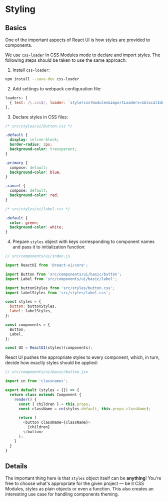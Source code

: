 # Styling

## Basics

One of the important aspects of React UI is how styles are provided to components.

We use [`css-loader`](https://github.com/webpack/css-loader) in CSS Modules mode to declare and import styles. The following steps should be taken to use the same approach:

1. Install `css-loader`:

  ```sh
  npm install --save-dev css-loader
  ```

2. Add settings to webpack configuration file:

  ```javascript
  loaders: [
    { test: /\.css$/, loader: `style!css?modules&importLoaders=1&localIdentName=[name]__[local]___[hash:base64:5]` },
  ],
  ```

3. Declare styles in CSS files:

  ```css
  /* src/styles/ui/button.css */

  .default {
    display: inline-block;
    border-radius: 2px;
    background-color: transparent;
  }

  .primary {
    compose: default;
    background-color: blue;
  }

  .cancel {
    compose: default;
    background-color: red;
  }
  ```

  ```css
  /* src/styles/ui/label.css */

  .default {
    color: green;
    background-color: white;
  }
  ```

4. Prepare `styles` object with keys corresponding to component names and pass it to initialization function:

  ```javascript
  // src/components/ui/index.js

  import ReactUI from '@react-ui/core';

  import Button from 'src/components/ui/basic/button';
  import Label from 'src/components/ui/basic/label';

  import buttonStyles from 'src/styles/button.css';
  import labelStyles from 'src/styles/label.css';

  const styles = {
    button: buttonStyles,
    label: labelStyles,
  };

  const components = {
    Button,
    Label,
  };

  const UI = ReactUI(styles)(components);
  ```

React UI pushes the appropriate styles to every component, which, in turn, decide how exactly styles should be applied:

```javascript
// src/components/ui/basic/button.jsx

import cn from 'classnames';

export default (styles = {}) => {
  return class extends Component {
    render() {
      const { children } = this.props;
      const className = cn(styles.default, this.props.className);

      return (
        <button className={className}>
          {children}
        </button>
      );
    }
  }
}
```


## Details

The important thing here is that `styles` object itself can be **anything**! You're free to choose what's appropriate for the given project — be it CSS Modules, styles as plain objects or even a function. This also creates an interesting use case for handling components theming.
